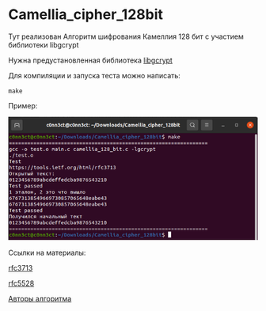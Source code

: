 # Camellia_cipher_128bit

Тут реализован Алгоритм шифрования Камеллия 128 бит с участием библиотеки libgcrypt 

Нужна предустановленная библиотека [libgcrypt](https://gnupg.org/software/libgcrypt/) 

Для компиляции и запуска теста можно написать:

```
make
```

Пример: 

![example](src/example_of_test.png)



Ссылки на материалы: 

[rfc3713](https://tools.ietf.org/html/rfc3713)  

[rfc5528](https://tools.ietf.org/html/rfc5528)  

[Авторы алгоритма](https://info.isl.ntt.co.jp/crypt/eng/camellia/source/engine.html)   
